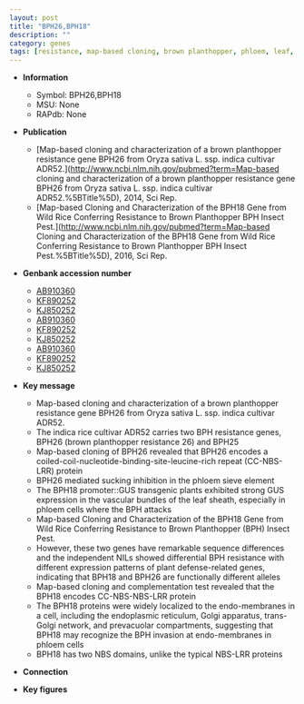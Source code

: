 ```yaml
---
layout: post
title: "BPH26,BPH18"
description: ""
category: genes
tags: [resistance, map-based cloning, brown planthopper, phloem, leaf, vascular bundle, insect, R protein]
---
```


* **Information**  
    + Symbol: BPH26,BPH18  
    + MSU: None  
    + RAPdb: None  

* **Publication**  
    + [Map-based cloning and characterization of a brown planthopper resistance gene BPH26 from Oryza sativa L. ssp. indica cultivar ADR52.](http://www.ncbi.nlm.nih.gov/pubmed?term=Map-based cloning and characterization of a brown planthopper resistance gene BPH26 from Oryza sativa L. ssp. indica cultivar ADR52.%5BTitle%5D), 2014, Sci Rep.
    + [Map-based Cloning and Characterization of the BPH18 Gene from Wild Rice Conferring Resistance to Brown Planthopper BPH Insect Pest.](http://www.ncbi.nlm.nih.gov/pubmed?term=Map-based Cloning and Characterization of the BPH18 Gene from Wild Rice Conferring Resistance to Brown Planthopper BPH Insect Pest.%5BTitle%5D), 2016, Sci Rep.

* **Genbank accession number**  
    + [AB910360](http://www.ncbi.nlm.nih.gov/nuccore/AB910360)
    + [KF890252](http://www.ncbi.nlm.nih.gov/nuccore/KF890252)
    + [KJ850252](http://www.ncbi.nlm.nih.gov/nuccore/KJ850252)
    + [AB910360](http://www.ncbi.nlm.nih.gov/nuccore/AB910360)
    + [KF890252](http://www.ncbi.nlm.nih.gov/nuccore/KF890252)
    + [KJ850252](http://www.ncbi.nlm.nih.gov/nuccore/KJ850252)
    + [AB910360](http://www.ncbi.nlm.nih.gov/nuccore/AB910360)
    + [KF890252](http://www.ncbi.nlm.nih.gov/nuccore/KF890252)
    + [KJ850252](http://www.ncbi.nlm.nih.gov/nuccore/KJ850252)

* **Key message**  
    + Map-based cloning and characterization of a brown planthopper resistance gene BPH26 from Oryza sativa L. ssp. indica cultivar ADR52.
    + The indica rice cultivar ADR52 carries two BPH resistance genes, BPH26 (brown planthopper resistance 26) and BPH25
    + Map-based cloning of BPH26 revealed that BPH26 encodes a coiled-coil-nucleotide-binding-site-leucine-rich repeat (CC-NBS-LRR) protein
    + BPH26 mediated sucking inhibition in the phloem sieve element
    + The BPH18 promoter::GUS transgenic plants exhibited strong GUS expression in the vascular bundles of the leaf sheath, especially in phloem cells where the BPH attacks
    + Map-based Cloning and Characterization of the BPH18 Gene from Wild Rice Conferring Resistance to Brown Planthopper (BPH) Insect Pest.
    + However, these two genes have remarkable sequence differences and the independent NILs showed differential BPH resistance with different expression patterns of plant defense-related genes, indicating that BPH18 and BPH26 are functionally different alleles
    + Map-based cloning and complementation test revealed that the BPH18 encodes CC-NBS-NBS-LRR protein
    + The BPH18 proteins were widely localized to the endo-membranes in a cell, including the endoplasmic reticulum, Golgi apparatus, trans-Golgi network, and prevacuolar compartments, suggesting that BPH18 may recognize the BPH invasion at endo-membranes in phloem cells
    + BPH18 has two NBS domains, unlike the typical NBS-LRR proteins

* **Connection**  

* **Key figures**  


